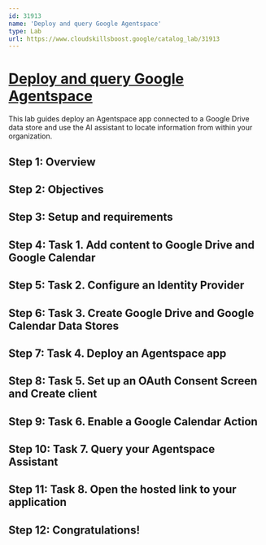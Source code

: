 ```yaml
---
id: 31913
name: 'Deploy and query Google Agentspace'
type: Lab
url: https://www.cloudskillsboost.google/catalog_lab/31913
---
```


# [Deploy and query Google Agentspace](https://www.cloudskillsboost.google/catalog_lab/31913)

This lab guides deploy an Agentspace app connected to a Google Drive data store and use the AI assistant to locate information from within your organization.

## Step 1: Overview

## Step 2: Objectives

## Step 3: Setup and requirements

## Step 4: Task 1. Add content to Google Drive and Google Calendar

## Step 5: Task 2. Configure an Identity Provider

## Step 6: Task 3. Create Google Drive and Google Calendar Data Stores

## Step 7: Task 4. Deploy an Agentspace app

## Step 8: Task 5. Set up an OAuth Consent Screen and Create client

## Step 9: Task 6. Enable a Google Calendar Action

## Step 10: Task 7. Query your Agentspace Assistant

## Step 11: Task 8. Open the hosted link to your application

## Step 12: Congratulations!
